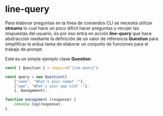 # line-query

Para elaborar preguntas en la línea de comandos CLI
se necesita utilizar **streams** lo cual hace un
poco dificil hacer preguntas y recojer las respuestas
del usuario, es por eso entra en acción ***line-query***
que hace abstracción mediante la definición de un valor
de referencia **Question** para simplificar la ardua tarea
de elaborar un conjunto de funciones para el trabajo de *prompt*.
  
Este es un simple ejemplo clase **Question**:

```javascript
const { Question } = require("line-query");

const query = new Question([
    ["name", "What's your name? :"],
    ["age", "What's your age old? :"],
    ], management);

function management (response) {
    console.log(response);
}
```